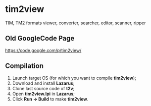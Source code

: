 # tim2view
TIM, TM2 formats viewer, converter, searcher, editor, scanner, ripper

## Old GoogleCode Page
https://code.google.com/p/tim2view/

## Compilation
1. Launch target OS (for which you want to compile **tim2view**);
2. Download and install **Lazarus**;
3. Clone last source code of **t2v**;
4. Open **tim2view.lpi** in **Lazarus**;
5. Click **Run -> Build** to make **tim2view**.
